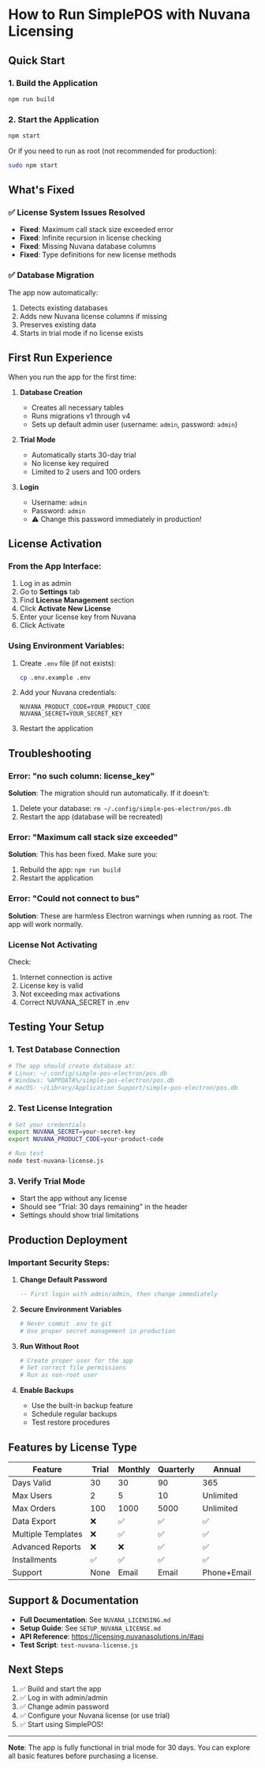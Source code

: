 # How to Run SimplePOS with Nuvana Licensing

## Quick Start

### 1. Build the Application
```bash
npm run build
```

### 2. Start the Application
```bash
npm start
```

Or if you need to run as root (not recommended for production):
```bash
sudo npm start
```

## What's Fixed

### ✅ License System Issues Resolved
- **Fixed**: Maximum call stack size exceeded error
- **Fixed**: Infinite recursion in license checking
- **Fixed**: Missing Nuvana database columns
- **Fixed**: Type definitions for new license methods

### ✅ Database Migration
The app now automatically:
1. Detects existing databases
2. Adds new Nuvana license columns if missing
3. Preserves existing data
4. Starts in trial mode if no license exists

## First Run Experience

When you run the app for the first time:

1. **Database Creation**
   - Creates all necessary tables
   - Runs migrations v1 through v4
   - Sets up default admin user (username: `admin`, password: `admin`)

2. **Trial Mode**
   - Automatically starts 30-day trial
   - No license key required
   - Limited to 2 users and 100 orders

3. **Login**
   - Username: `admin`
   - Password: `admin`
   - ⚠️ Change this password immediately in production!

## License Activation

### From the App Interface:
1. Log in as admin
2. Go to **Settings** tab
3. Find **License Management** section
4. Click **Activate New License**
5. Enter your license key from Nuvana
6. Click Activate

### Using Environment Variables:
1. Create `.env` file (if not exists):
   ```bash
   cp .env.example .env
   ```

2. Add your Nuvana credentials:
   ```env
   NUVANA_PRODUCT_CODE=YOUR_PRODUCT_CODE
   NUVANA_SECRET=YOUR_SECRET_KEY
   ```

3. Restart the application

## Troubleshooting

### Error: "no such column: license_key"
**Solution**: The migration should run automatically. If it doesn't:
1. Delete your database: `rm ~/.config/simple-pos-electron/pos.db`
2. Restart the app (database will be recreated)

### Error: "Maximum call stack size exceeded"
**Solution**: This has been fixed. Make sure you:
1. Rebuild the app: `npm run build`
2. Restart the application

### Error: "Could not connect to bus"
**Solution**: These are harmless Electron warnings when running as root. The app will work normally.

### License Not Activating
Check:
1. Internet connection is active
2. License key is valid
3. Not exceeding max activations
4. Correct NUVANA_SECRET in .env

## Testing Your Setup

### 1. Test Database Connection
```bash
# The app should create database at:
# Linux: ~/.config/simple-pos-electron/pos.db
# Windows: %APPDATA%/simple-pos-electron/pos.db
# macOS: ~/Library/Application Support/simple-pos-electron/pos.db
```

### 2. Test License Integration
```bash
# Set your credentials
export NUVANA_SECRET=your-secret-key
export NUVANA_PRODUCT_CODE=your-product-code

# Run test
node test-nuvana-license.js
```

### 3. Verify Trial Mode
- Start the app without any license
- Should see "Trial: 30 days remaining" in the header
- Settings should show trial limitations

## Production Deployment

### Important Security Steps:

1. **Change Default Password**
   ```sql
   -- First login with admin/admin, then change immediately
   ```

2. **Secure Environment Variables**
   ```bash
   # Never commit .env to git
   # Use proper secret management in production
   ```

3. **Run Without Root**
   ```bash
   # Create proper user for the app
   # Set correct file permissions
   # Run as non-root user
   ```

4. **Enable Backups**
   - Use the built-in backup feature
   - Schedule regular backups
   - Test restore procedures

## Features by License Type

| Feature | Trial | Monthly | Quarterly | Annual |
|---------|-------|---------|-----------|--------|
| Days Valid | 30 | 30 | 90 | 365 |
| Max Users | 2 | 5 | 10 | Unlimited |
| Max Orders | 100 | 1000 | 5000 | Unlimited |
| Data Export | ❌ | ✅ | ✅ | ✅ |
| Multiple Templates | ❌ | ✅ | ✅ | ✅ |
| Advanced Reports | ❌ | ❌ | ✅ | ✅ |
| Installments | ✅ | ✅ | ✅ | ✅ |
| Support | None | Email | Email | Phone+Email |

## Support & Documentation

- **Full Documentation**: See `NUVANA_LICENSING.md`
- **Setup Guide**: See `SETUP_NUVANA_LICENSE.md`
- **API Reference**: https://licensing.nuvanasolutions.in/#api
- **Test Script**: `test-nuvana-license.js`

## Next Steps

1. ✅ Build and start the app
2. ✅ Log in with admin/admin
3. ✅ Change admin password
4. ✅ Configure your Nuvana license (or use trial)
5. ✅ Start using SimplePOS!

---

**Note**: The app is fully functional in trial mode for 30 days. You can explore all basic features before purchasing a license.
